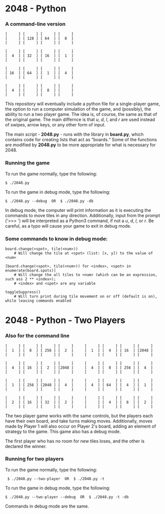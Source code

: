 # 2048 - Python

### A command-line version

    [     ] [     ] [     ] [     ]
    [     ] [ 128 ] [ 64  ] [  8  ]
    [     ] [     ] [     ] [     ]
    
    [     ] [     ] [     ] [     ]
    [  4  ] [ 32  ] [ 16  ] [  1  ]
    [     ] [     ] [     ] [     ]
    
    [     ] [     ] [     ] [     ]
    [ 16  ] [ 64  ] [  1  ] [  4  ]
    [     ] [     ] [     ] [     ]
    
    [     ] [     ] [     ] [     ]
    [  4  ] [     ] [  8  ] [     ]
    [     ] [     ] [     ] [     ]


This repository will eventually include a python
file for a single-player game, the option to run a
computer simulation of the game, and (possibly),
the ability to run a two player game. The idea is,
of course, the same as that of the original game.
The main differnce is that _u_, _d_, _l_, and _r_
are used instead of swipes, arrow keys, or any
other form of input.

The main script - **2048.py** - runs with the library
in **board.py**, which contains code for creating lists
that act as &rdquo;boards.&ldquo; Some of the functions
are modified by **2048.py** to be more appropriate for
what is necessary for 2048. 

### Running the game

To run the game normally, type the following:

    $ ./2048.py

To run the game in debug mode, type the following:

    $ ./2048.py --debug  OR  $ ./2048.py -db

In debug mode, the computer will print information as
it is executing the commands to move tiles in any direction.
Additionally, input from the prompt ('>>> ') will be
interpreted as a Python3 command, if not a _u_, _d_, _l_, or
 _r_. Be careful, as a typo will cause your game to exit in
debug mode.

### Some commands to know in debug mode:

    board.change(<spot>, tile(<num>))
        # Will change the tile at <spot> (list: [x, y]) to the value of <num>
    
    [board.change(<spot>, tile(<num>)) for <index>, <spot> in enumerate(board.spots)]
        # Will change the all tiles to <num> (which can be an expression, such ass 2 ** <index>);
        # <index> and <spot> are any variable
    
    toggleSuppress()
        # Will turn print during tile movement on or off (default is on), while leaving commands enabled

# 2048 - Python - Two Players
### Also for the command line

    [     ] [     ] [     ] [     ]     [     ] [     ] [     ] [     ]
    [  1  ] [  8  ] [ 256 ] [  2  ]     [  1  ] [  4  ] [ 16  ] [2048 ]
    [     ] [     ] [     ] [     ]     [     ] [     ] [     ] [     ]
    
    [     ] [     ] [     ] [     ]     [     ] [     ] [     ] [     ]
    [  4  ] [ 16  ] [  2  ] [2048 ]     [  4  ] [  8  ] [ 256 ] [  4  ]
    [     ] [     ] [     ] [     ]     [     ] [     ] [     ] [     ]
    
    [     ] [     ] [     ] [     ]     [     ] [     ] [     ] [     ]
    [  1  ] [ 256 ] [2048 ] [  4  ]     [  4  ] [ 64  ] [  4  ] [  1  ]
    [     ] [     ] [     ] [     ]     [     ] [     ] [     ] [     ]
    
    [     ] [     ] [     ] [     ]     [     ] [     ] [     ] [     ]
    [  2  ] [ 16  ] [ 32  ] [  2  ]     [     ] [  4  ] [  8  ] [  2  ]
    [     ] [     ] [     ] [     ]     [     ] [     ] [     ] [     ]


The two player game works with the same
controls, but the players each have their own
board, and take turns making moves. Additionally,
moves made by Player 1 will also occur on
Player 2's board, adding an element of strategy
to the game. This game also has a debug mode.

The first player who has no room for new tiles loses,
and the other is declared the winner.

### Running for two players

To run the game normally, type the following:

     $ ./2048.py --two-player  OR  $ ./2048.py -t

To run the game in debug mode, type the following:

    $ ./2048.py --two-player --debug  OR  $ ./2048.py -t -db

Commands in debug mode are the same.
